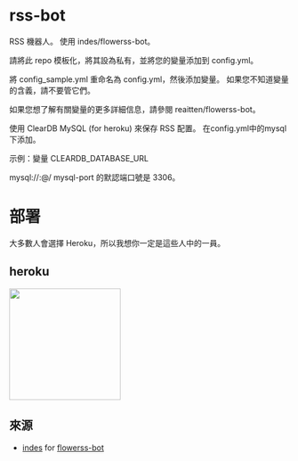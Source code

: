 # rss-bot
RSS 機器人。 使用 indes/flowerss-bot。

請將此 repo 模板化，將其設為私有，並將您的變量添加到 config.yml。

將 config_sample.yml 重命名為 config.yml，然後添加變量。 如果您不知道變量的含義，請不要管它們。

如果您想了解有關變量的更多詳細信息，請參閱 reaitten/flowerss-bot。

使用 ClearDB MySQL (for heroku) 來保存 RSS 配置。 在config.yml中的mysql下添加。

示例：變量 CLEARDB_DATABASE_URL

mysql://<mysql-user>:<mysql-password>@<mysql-host>/<mysql-database>
mysql-port 的默認端口號是 3306。

# 部署
大多數人會選擇 Heroku，所以我想你一定是這些人中的一員。

## heroku
<p><a href="https://heroku.com/deploy?template=https://github.com/makubex2010/rss-bot"> <img src="https://img.shields.io/badge/Deploy%20To%20Heroku-blueviolet?style=for-the-badge&logo=heroku" width="200""/></a></p>

## 來源
- [indes](https://github.com/indes) for [flowerss-bot](https://github.com/indes/flowerss-bot)
